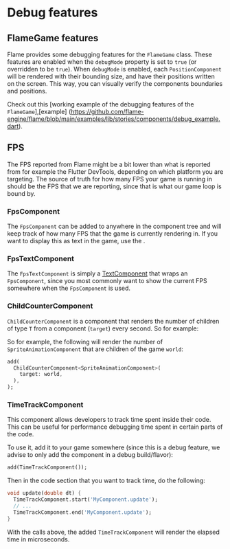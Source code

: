 # Debug features


## FlameGame features

Flame provides some debugging features for the `FlameGame` class. These features are enabled when
the `debugMode` property is set to `true` (or overridden to be `true`).
When `debugMode` is enabled, each `PositionComponent` will be rendered with their bounding size, and
have their positions written on the screen. This way, you can visually verify the components
boundaries and positions.

Check out this [working example of the debugging features of the `FlameGame`],[example]
(https://github.com/flame-engine/flame/blob/main/examples/lib/stories/components/debug_example.dart).


## FPS

The FPS reported from Flame might be a bit lower than what is reported from for example the Flutter
DevTools, depending on which platform you are targeting. The source of truth for how many FPS your
game is running in should be the FPS that we are reporting, since that is what our game loop is
bound by.


### FpsComponent

The `FpsComponent` can be added to anywhere in the component tree and will keep track of how many
FPS that the game is currently rendering in. If you want to display this as text in the game, use
the [](#fpstextcomponent).


### FpsTextComponent

The `FpsTextComponent` is simply a [TextComponent] that wraps an `FpsComponent`, since you most
commonly want to show the current FPS somewhere when the `FpsComponent` is used.


[TextComponent]: ../rendering/text_rendering.md#textcomponent


### ChildCounterComponent

`ChildCounterComponent` is a component that renders the number of children of
type `T` from a component (`target`) every second. So for example:

So for example, the following will render the number of `SpriteAnimationComponent` that are
children of the game `world`:

```dart
add(
  ChildCounterComponent<SpriteAnimationComponent>(
    target: world,
  ),
);
```


### TimeTrackComponent

This component allows developers to track time spent inside their code. This can be useful for
performance debugging time spent in certain parts of the code.

To use it, add it to your game somewhere (since this is a debug feature, we advise to only add the
component in a debug build/flavor):

```dart
add(TimeTrackComponent());
```

Then in the code section that you want to track time, do the following:

```dart
void update(double dt) {
  TimeTrackComponent.start('MyComponent.update');
  // ...
  TimeTrackComponent.end('MyComponent.update');
}
```

With the calls above, the added `TimeTrackComponent` will render the elapsed time in
microseconds.
